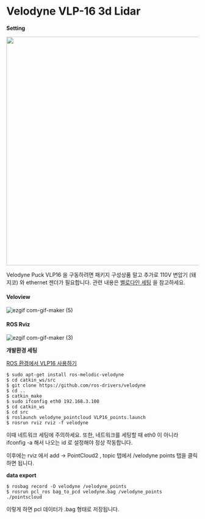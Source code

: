 # Velodyne VLP-16 3d Lidar


**Setting**

<img src = "https://user-images.githubusercontent.com/52185595/150662760-bd5b3a03-ff5e-48b1-8d82-5309517dacf1.jpg" width="600" >

Velodyne Puck VLP16 을 구동하려면 패키지 구성상품 말고 추가로 110V 변압기 (돼지코) 와 ethernet 젠더가 필요합니다. 관련 내용은 
[벨로다인 세팅](https://www.youtube.com/watch?v=Pa-q5elS_nE&ab_channel=VelodyneLidar) 을 참고하세요. 

#### Veloview

![ezgif com-gif-maker (5)](https://user-images.githubusercontent.com/52185595/150662498-e5e1a72e-c9aa-4938-98e2-13fbab0eb9c1.gif)

#### ROS Rviz

![ezgif com-gif-maker (3)](https://user-images.githubusercontent.com/52185595/150643757-9e4d0a66-6d75-415f-a758-0301d5c8f113.gif)

**개발환경 세팅**

[ROS 환경에서 VLP16 사용하기](http://wiki.ros.org/velodyne/Tutorials/Getting%20Started%20with%20the%20Velodyne%20VLP16)

```
$ sudo apt-get install ros-melodic-velodyne
$ cd catkin_ws/src
$ git clone https://github.com/ros-drivers/velodyne
$ cd ..
$ catkin_make
$ sudo ifconfig eth0 192.168.3.100
$ cd catkin_ws
$ cd src 
$ roslaunch velodyne_pointcloud VLP16_points.launch
$ rosrun rviz rviz -f velodyne 
```
이때 네트워크 세팅에 주의하세요. 
또한, 네트워크를 세팅할 때 eth0 이 아니라 ifconfig -a 해서 나오는 id 로 설정해야 정상 작동합니다. 

이후에는 rviz 에서 add -> PointCloud2 , topic 탭에서 /velodyne points 탭을 클릭하면 됩니다. 

**data export**

```
$ rosbag record -O velodyne /velodyne_points
$ rosrun pcl_ros bag_to_pcd velodyne.bag /velodyne_points ./pointscloud
```

이렇게 하면 pcl 데이터가 .bag 형태로 저장됩니다. 
